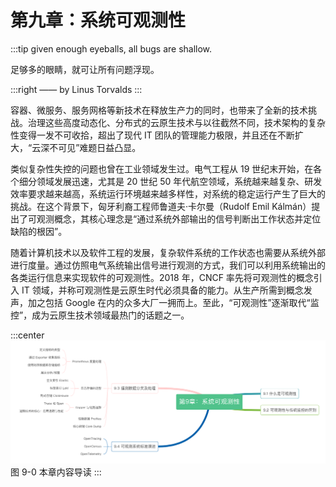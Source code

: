 # 第九章：系统可观测性
:::tip <a/>
given enough eyeballs, all bugs are shallow.

足够多的眼睛，就可让所有问题浮现。

:::right
—— by Linus Torvalds
:::

容器、微服务、服务网格等新技术在释放生产力的同时，也带来了全新的技术挑战。治理这些高度动态化、分布式的云原生技术与以往截然不同，技术架构的复杂性变得一发不可收拾，超出了现代 IT 团队的管理能力极限，并且还在不断扩大，“云深不可见”难题日益凸显。

类似复杂性失控的问题也曾在工业领域发生过。电气工程从 19 世纪末开始，在各个细分领域发展迅速，尤其是 20 世纪 50 年代航空领域，系统越来越复杂、研发效率要求越来越高，系统运行环境越来越多样性，对系统的稳定运行产生了巨大的挑战。在这个背景下，匈牙利裔工程师鲁道夫·卡尔曼（Rudolf Emil Kálmán）提出了可观测概念，其核心理念是“通过系统外部输出的信号判断出工作状态并定位缺陷的根因”。

随着计算机技术以及软件工程的发展，复杂软件系统的工作状态也需要从系统外部进行度量。通过仿照电气系统输出信号进行观测的方式，我们可以利用系统输出的各类运行信息来实现软件的可观测性。2018 年，CNCF 率先将可观测性的概念引入 IT 领域，并称可观测性是云原生时代必须具备的能力。从生产所需到概念发声，加之包括 Google 在内的众多大厂一拥而上。至此，“可观测性”逐渐取代“监控”，成为云原生技术领域最热门的话题之一。

:::center
  ![](../assets/observability.png)<br/>
  图 9-0 本章内容导读
:::

